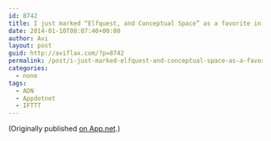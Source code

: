 ```yaml
---
id: 8742
title: I just marked “Elfquest, and Conceptual Space” as a favorite in Readability. http://www.readability.com/articles/jcxw53y5
date: 2014-01-10T08:07:40+00:00
author: Avi
layout: post
guid: http://aviflax.com/?p=8742
permalink: /post/i-just-marked-elfquest-and-conceptual-space-as-a-favorite-in-readability-httpwww-readability-comarticlesjcxw53y5/
categories:
  - none
tags:
  - ADN
  - Appdotnet
  - IFTTT
---
```

(Originally published [on App.net](http://alpha.app.net/aviflax/post/19407421).)